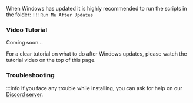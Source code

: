 When Windows has updated it is highly recommended to run the scripts in the folder: ``!!!Run Me After Updates``

### Video Tutorial

Coming soon...

For a clear tutorial on what to do after Windows updates, please watch the tutorial video on the top of this page.

### Troubleshooting

:::info
If you face any trouble while installing, you can ask for help on our [Discord server](https://discord.gg/mdx2tKxSeV).